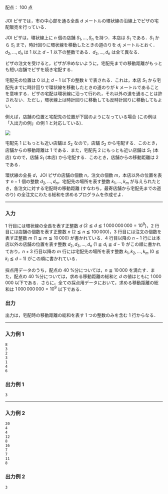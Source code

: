 配点： $100$ 点

###

JOI ピザでは，市の中心部を通る全長 $d$ メートルの環状線の沿線上でピザの宅配販売を行っている．

JOI ピザは，環状線上に $n$ 個の店舗 $S_1, \ldots, S_n$ を持つ．本店は $S_1$ である．$S_1$ から $S_i$ まで，時計回りに環状線を移動したときの道のりを $d_i$ メートルとおく．$d_2, \ldots, d_n$ は $1$ 以上 $d - 1$ 以下の整数である．$d_2, \ldots, d_n$ は全て異なる．

ピザの注文を受けると，ピザが冷めないように，宅配先までの移動距離がもっとも短い店舗でピザを焼き宅配する．

宅配先の位置は $0$ 以上 $d - 1$ 以下の整数 $k$ で表される．これは，本店 $S_1$ から宅配先までに時計回りで環状線を移動したときの道のりが $k$ メートルであることを意味する．ピザの宅配は環状線に沿って行われ，それ以外の道を通ることは許されない．ただし，環状線上は時計回りに移動しても反時計回りに移動してもよい．

例えば，店舗の位置と宅配先の位置が下図のようになっている場合 (この例は「入出力の例」の例 $1$ と対応している)．

![](https://img.atcoder.jp/joi2009ho/e7d15f9acc0ef6dedc9a6b1978f6b221.png)

宅配先 $1$ にもっとも近い店舗は $S_2$ なので，店舗 $S_2$ から宅配する．このとき，店舗からの移動距離は $1$ である．また，宅配先 $2$ にもっとも近い店舗は $S_1$ (本店) なので，店舗 $S_1$ (本店) から宅配する．このとき，店舗からの移動距離は $2$ である．

環状線の全長 $d$，JOI ピザの店舗の個数 $n$，注文の個数 $m$，本店以外の位置を表す $n - 1$ 個の整数 $d_2, \ldots, d_n$，宅配先の場所を表す整数 $k_1, \ldots, k_m$ が与えられたとき，各注文に対する宅配時の移動距離 (すなわち，最寄店舗から宅配先までの道のり) の全注文にわたる総和を求めるプログラムを作成せよ．

---

### 入力

$1$ 行目には環状線の全長を表す正整数 $d$ ($2 \leqq d \leqq 1\,000\,000\,000 = 10^9$)，$2$ 行目には店舗の個数を表す正整数 $n$ ($2 \leqq n \leqq 100\,000$)，$3$ 行目には注文の個数を表す正整数 $m$ ($1 \leqq m \leqq 10\,000$) が書かれている．$4$ 行目以降の $n - 1$ 行には本店以外の店舗の位置を表す整数 $d_2, d_3, \ldots, d_n$ ($1 \leqq d_i \leqq d - 1$) がこの順に書かれており，$n + 3$ 行目以降の $m$ 行には宅配先の場所を表す整数 $k_1, k_2, \ldots, k_m$ ($0 \leqq k_i \leqq d - 1$) がこの順に書かれている．

採点用データのうち，配点の $40$ %分については，$n \leqq 10\,000$ を満たす．また，配点の $40$ %分については，求める移動距離の総和と $d$ の値はともに $1\,000\,000$ 以下である．さらに，全ての採点用データにおいて，求める移動距離の総和は $1\,000\,000\,000 = 10^9$ 以下である．

### 出力

出力は，宅配時の移動距離の総和を表す $1$ つの整数のみを含む $1$ 行からなる．

---

### 入力例 1

~~~
8
3
2
3
1
4
6
~~~

### 出力例 1

~~~
3
~~~

---

### 入力例 2

~~~
20
4
4
12
8
16
7
7
11
8
~~~

### 出力例 2

~~~
3
~~~

